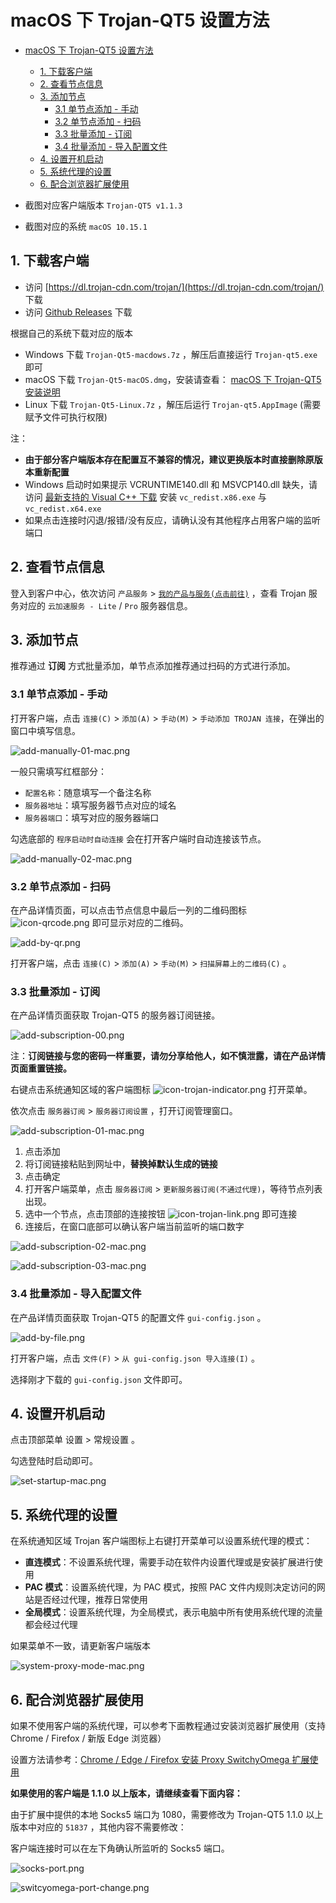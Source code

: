 # macOS 下 Trojan-QT5 设置方法
- [macOS 下 Trojan-QT5 设置方法](#macos-下-trojan-qt5-设置方法)
  - [1. 下载客户端](#1-下载客户端)
  - [2. 查看节点信息](#2-查看节点信息)
  - [3. 添加节点](#3-添加节点)
    - [3.1 单节点添加 - 手动](#31-单节点添加---手动)
    - [3.2 单节点添加 - 扫码](#32-单节点添加---扫码)
    - [3.3 批量添加 - 订阅](#33-批量添加---订阅)
    - [3.4 批量添加 - 导入配置文件](#34-批量添加---导入配置文件)
  - [4. 设置开机启动](#4-设置开机启动)
  - [5. 系统代理的设置](#5-系统代理的设置)
  - [6. 配合浏览器扩展使用](#6-配合浏览器扩展使用)

- 截图对应客户端版本 `Trojan-QT5 v1.1.3`
- 截图对应的系统 `macOS 10.15.1`

## 1. 下载客户端

- 访问 [https://dl.trojan-cdn.com/trojan/](https://dl.trojan-cdn.com/trojan/) 下载 
- 访问 [Github Releases](https://github.com/Trojan-Qt5/Trojan-Qt5/releases) 下载

根据自己的系统下载对应的版本

- Windows 下载 `Trojan-Qt5-macdows.7z` ，解压后直接运行 `Trojan-qt5.exe` 即可
- macOS 下载 `Trojan-Qt5-macOS.dmg`，安装请查看： [macOS 下 Trojan-QT5 安装说明](/zh_CN/trojan/mac-trojan-qt5-install-guide.md)
- Linux 下载 `Trojan-Qt5-Linux.7z` ，解压后运行 `Trojan-qt5.AppImage` (需要赋予文件可执行权限)


注：
- **由于部分客户端版本存在配置互不兼容的情况，建议更换版本时直接删除原版本重新配置** 
- Windows 启动时如果提示 VCRUNTIME140.dll 和 MSVCP140.dll 缺失，请访问 [最新支持的 Visual C++ 下载](https://support.microsoft.com/zh-cn/help/2977003/the-latest-supported-visual-c-downloads) 安装 `vc_redist.x86.exe` 与 `vc_redist.x64.exe`
- 如果点击连接时闪退/报错/没有反应，请确认没有其他程序占用客户端的监听端口

## 2. 查看节点信息

登入到客户中心，依次访问 `产品服务` > [`我的产品与服务(点击前往)`](https://portal.shadowsocks.nz/clientarea.php?action=products) ，查看 Trojan 服务对应的 `云加速服务 - Lite` / `Pro` 服务器信息。

## 3. 添加节点

推荐通过 **订阅** 方式批量添加，单节点添加推荐通过扫码的方式进行添加。

### 3.1 单节点添加 - 手动

打开客户端，点击 `连接(C)` > `添加(A)` > `手动(M)` > `手动添加 TROJAN 连接`，在弹出的窗口中填写信息。

![add-manually-01-mac.png](/images/trojan/troajn-qt/add-manually-01-mac.png)  

一般只需填写红框部分：

- `配置名称`：随意填写一个备注名称
- `服务器地址`：填写服务器节点对应的域名
- `服务器端口`：填写对应的服务器端口

勾选底部的 `程序启动时自动连接` 会在打开客户端时自动连接该节点。  

![add-manually-02-mac.png](/images/trojan/troajn-qt/add-manually-02-mac.png)

### 3.2 单节点添加 - 扫码

在产品详情页面，可以点击节点信息中最后一列的二维码图标 ![icon-qrcode.png](/images/icon-qrcode.png) 即可显示对应的二维码。

![add-by-qr.png](/images/trojan/troajn-qt/add-by-qr.png) 

打开客户端，点击 `连接(C)` > `添加(A)` > `手动(M)` > `扫描屏幕上的二维码(C)` 。

### 3.3 批量添加 - 订阅

在产品详情页面获取 Trojan-QT5 的服务器订阅链接。

![add-subscription-00.png](/images/trojan/troajn-qt/add-subscription-00.png)

注：**订阅链接与您的密码一样重要，请勿分享给他人，如不慎泄露，请在产品详情页面重置链接。**

右键点击系统通知区域的客户端图标 ![icon-trojan-indicator.png](/images/icon-trojan-indicator.png) 打开菜单。

依次点击 `服务器订阅` > `服务器订阅设置` ，打开订阅管理窗口。

![add-subscription-01-mac.png](/images/trojan/troajn-qt/add-subscription-01-mac.png)

1. 点击添加
2. 将订阅链接粘贴到网址中，**替换掉默认生成的链接**
3. 点击确定
4. 打开客户端菜单，点击 `服务器订阅` > `更新服务器订阅(不通过代理)`，等待节点列表出现。
5. 选中一个节点，点击顶部的连接按钮 ![icon-trojan-link.png](/images/icon-trojan-link.png) 即可连接
6. 连接后，在窗口底部可以确认客户端当前监听的端口数字

![add-subscription-02-mac.png](/images/trojan/troajn-qt/add-subscription-02-mac.png)

![add-subscription-03-mac.png](/images/trojan/troajn-qt/add-subscription-03-mac.png)


### 3.4 批量添加 - 导入配置文件

在产品详情页面获取 Trojan-QT5 的配置文件 `gui-config.json` 。

![add-by-file.png](/images/trojan/troajn-qt/add-by-file.png)

打开客户端，点击 `文件(F)` > `从 gui-config.json 导入连接(I)` 。

选择刚才下载的 `gui-config.json` 文件即可。 

## 4. 设置开机启动

点击顶部菜单 设置 > 常规设置 。

勾选登陆时启动即可。

![set-startup-mac.png](/images/trojan/troajn-qt/set-startup-mac.png)

## 5. 系统代理的设置

在系统通知区域 Trojan 客户端图标上右键打开菜单可以设置系统代理的模式：

- **直连模式**：不设置系统代理，需要手动在软件内设置代理或是安装扩展进行使用
- **PAC 模式**：设置系统代理，为 PAC 模式，按照 PAC 文件内规则决定访问的网站是否经过代理，推荐日常使用
- **全局模式**：设置系统代理，为全局模式，表示电脑中所有使用系统代理的流量都会经过代理

如果菜单不一致，请更新客户端版本

![system-proxy-mode-mac.png](/images/trojan/troajn-qt/system-proxy-mode-mac.png)

## 6. 配合浏览器扩展使用

如果不使用客户端的系统代理，可以参考下面教程通过安装浏览器扩展使用（支持 Chrome / Firefox / 新版 Edge 浏览器）

设置方法请参考：[Chrome / Edge / Firefox 安装 Proxy SwitchyOmega 扩展使用](/zh_CN/browser/proxy-switchyomega-setup-guide.md)  

**如果使用的客户端是 1.1.0 以上版本，请继续查看下面内容：**

由于扩展中提供的本地 Socks5 端口为 1080，需要修改为 Trojan-QT5 1.1.0 以上版本中对应的 `51837` ，其他内容不需要修改：

客户端连接时可以在左下角确认所监听的 Socks5 端口。

![socks-port.png](/images/trojan/troajn-qt/socks-port.png)

![switcyomega-port-change.png](/images/trojan/troajn-qt/switcyomega-port-change.png)





